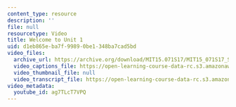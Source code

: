 ```yaml
---
content_type: resource
description: ''
file: null
resourcetype: Video
title: Welcome to Unit 1
uid: d1eb865e-ba7f-9989-0be1-348ba7cad5bd
video_files:
  archive_url: https://archive.org/download/MIT15.071S17/MIT15_071S17_Session_1.1.01_300k.mp4
  video_captions_file: https://open-learning-course-data-rc.s3.amazonaws.com/15-071-the-analytics-edge-spring-2017/c25deb20f0cc5a1ea110e6ca0f4529dc_ag7TLcT7VPQ.vtt
  video_thumbnail_file: null
  video_transcript_file: https://open-learning-course-data-rc.s3.amazonaws.com/15-071-the-analytics-edge-spring-2017/37db4d00ba4615a77f502732a8d6165d_ag7TLcT7VPQ.pdf
video_metadata:
  youtube_id: ag7TLcT7VPQ
---
```

